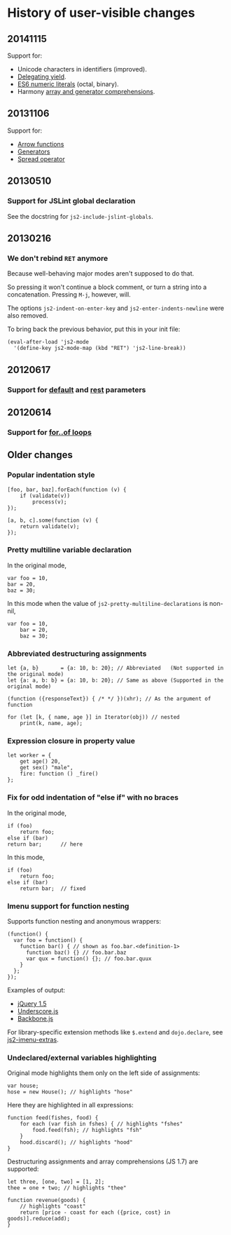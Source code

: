 # History of user-visible changes

## 20141115

Support for:

* Unicode characters in identifiers (improved).
* [Delegating yield](http://wiki.ecmascript.org/doku.php?id=harmony:generators#delegating_yield).
* [ES6 numeric literals](https://people.mozilla.org/~jorendorff/es6-draft.html#sec-literals-numeric-literals) (octal, binary).
* Harmony [array and generator comprehensions](http://wingolog.org/archives/2014/03/07/es6-generator-and-array-comprehensions-in-spidermonkey).

## 20131106

Support for:

* [Arrow functions](http://wiki.ecmascript.org/doku.php?id=harmony:arrow_function_syntax)
* [Generators](http://wiki.ecmascript.org/doku.php?id=harmony:generators)
* [Spread operator](http://wiki.ecmascript.org/doku.php?id=harmony:spread)

## 20130510

### Support for JSLint global declaration

See the docstring for `js2-include-jslint-globals`.

## 20130216

### We don't rebind `RET` anymore

Because well-behaving major modes aren't supposed to do that.

So pressing it won't continue a block comment, or turn a string into a concatenation.
Pressing `M-j`, however, will.

The options `js2-indent-on-enter-key` and `js2-enter-indents-newline` were also removed.

To bring back the previous behavior, put this in your init file:

    (eval-after-load 'js2-mode
      '(define-key js2-mode-map (kbd "RET") 'js2-line-break))

## 20120617

### Support for [default](https://developer.mozilla.org/en-US/docs/Web/JavaScript/Reference/default_parameters) and [rest](https://developer.mozilla.org/en-US/docs/Web/JavaScript/Reference/rest_parameters) parameters

## 20120614

### Support for [for..of loops](https://developer.mozilla.org/en-US/docs/Web/JavaScript/Reference/Statements/for...of)

## Older changes

### Popular indentation style

    [foo, bar, baz].forEach(function (v) {
        if (validate(v))
            process(v);
    });

    [a, b, c].some(function (v) {
        return validate(v);
    });

### Pretty multiline variable declaration

In the original mode,

    var foo = 10,
    bar = 20,
    baz = 30;

In this mode when the value of `js2-pretty-multiline-declarations` is non-nil,

    var foo = 10,
        bar = 20,
        baz = 30;

### Abbreviated destructuring assignments

    let {a, b}       = {a: 10, b: 20}; // Abbreviated   (Not supported in the original mode)
    let {a: a, b: b} = {a: 10, b: 20}; // Same as above (Supported in the original mode)

    (function ({responseText}) { /* */ })(xhr); // As the argument of function

    for (let [k, { name, age }] in Iterator(obj)) // nested
        print(k, name, age);

### Expression closure in property value

    let worker = {
        get age() 20,
        get sex() "male",
        fire: function () _fire()
    };

### Fix for odd indentation of "else if" with no braces

In the original mode,

    if (foo)
        return foo;
    else if (bar)
    return bar;      // here

In this mode,

    if (foo)
        return foo;
    else if (bar)
        return bar;  // fixed

### Imenu support for function nesting

Supports function nesting and anonymous wrappers:

    (function() {
      var foo = function() {
        function bar() { // shown as foo.bar.<definition-1>
          function baz() {} // foo.bar.baz
          var qux = function() {}; // foo.bar.quux
        }
      };
    });

Examples of output:

* [jQuery 1.5](https://gist.github.com/845449)
* [Underscore.js](https://gist.github.com/824262)
* [Backbone.js](https://gist.github.com/824260)

For library-specific extension methods like `$.extend` and `dojo.declare`, see [js2-imenu-extras](/mooz/js2-mode/blob/master/js2-imenu-extras.el).

### Undeclared/external variables highlighting

Original mode highlights them only on the left side of assignments:

    var house;
    hose = new House(); // highlights "hose"

Here they are highlighted in all expressions:

    function feed(fishes, food) {
        for each (var fish in fshes) { // highlights "fshes"
            food.feed(fsh); // highlights "fsh"
        }
        hood.discard(); // highlights "hood"
    }

Destructuring assignments and array comprehensions (JS 1.7) are supported:

    let three, [one, two] = [1, 2];
    thee = one + two; // highlights "thee"

    function revenue(goods) {
        // highlights "coast"
        return [price - coast for each ({price, cost} in goods)].reduce(add);
    }
